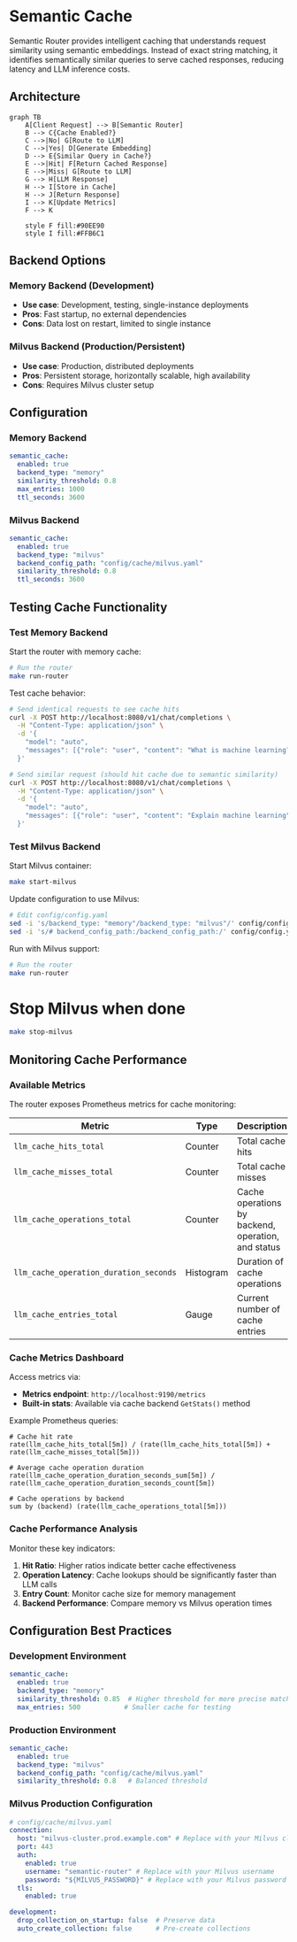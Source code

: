 # Semantic Cache

Semantic Router provides intelligent caching that understands request similarity using semantic embeddings. Instead of exact string matching, it identifies semantically similar queries to serve cached responses, reducing latency and LLM inference costs.

## Architecture

```mermaid
graph TB
    A[Client Request] --> B[Semantic Router]
    B --> C{Cache Enabled?}
    C -->|No| G[Route to LLM]
    C -->|Yes| D[Generate Embedding]
    D --> E{Similar Query in Cache?}
    E -->|Hit| F[Return Cached Response]
    E -->|Miss| G[Route to LLM]
    G --> H[LLM Response]
    H --> I[Store in Cache]
    H --> J[Return Response]
    I --> K[Update Metrics]
    F --> K
    
    style F fill:#90EE90
    style I fill:#FFB6C1
```

## Backend Options

### Memory Backend (Development)
- **Use case**: Development, testing, single-instance deployments
- **Pros**: Fast startup, no external dependencies
- **Cons**: Data lost on restart, limited to single instance

### Milvus Backend (Production/Persistent)
- **Use case**: Production, distributed deployments
- **Pros**: Persistent storage, horizontally scalable, high availability
- **Cons**: Requires Milvus cluster setup

## Configuration

### Memory Backend
```yaml
semantic_cache:
  enabled: true
  backend_type: "memory"
  similarity_threshold: 0.8
  max_entries: 1000
  ttl_seconds: 3600
```

### Milvus Backend
```yaml
semantic_cache:
  enabled: true
  backend_type: "milvus"
  backend_config_path: "config/cache/milvus.yaml"
  similarity_threshold: 0.8
  ttl_seconds: 3600
```

## Testing Cache Functionality

### Test Memory Backend

Start the router with memory cache:
```bash
# Run the router
make run-router
```

Test cache behavior:
```bash
# Send identical requests to see cache hits
curl -X POST http://localhost:8080/v1/chat/completions \
  -H "Content-Type: application/json" \
  -d '{
    "model": "auto",
    "messages": [{"role": "user", "content": "What is machine learning?"}]
  }'

# Send similar request (should hit cache due to semantic similarity)
curl -X POST http://localhost:8080/v1/chat/completions \
  -H "Content-Type: application/json" \
  -d '{
    "model": "auto", 
    "messages": [{"role": "user", "content": "Explain machine learning"}]
  }'
```

### Test Milvus Backend

Start Milvus container:
```bash
make start-milvus
```

Update configuration to use Milvus:
```bash
# Edit config/config.yaml
sed -i 's/backend_type: "memory"/backend_type: "milvus"/' config/config.yaml
sed -i 's/# backend_config_path:/backend_config_path:/' config/config.yaml
```

Run with Milvus support:
```bash
# Run the router
make run-router
```

# Stop Milvus when done
```bash
make stop-milvus
```

## Monitoring Cache Performance

### Available Metrics

The router exposes Prometheus metrics for cache monitoring:

| Metric | Type | Description |
|--------|------|-------------|
| `llm_cache_hits_total` | Counter | Total cache hits |
| `llm_cache_misses_total` | Counter | Total cache misses |
| `llm_cache_operations_total` | Counter | Cache operations by backend, operation, and status |
| `llm_cache_operation_duration_seconds` | Histogram | Duration of cache operations |
| `llm_cache_entries_total` | Gauge | Current number of cache entries |

### Cache Metrics Dashboard

Access metrics via:
- **Metrics endpoint**: `http://localhost:9190/metrics`
- **Built-in stats**: Available via cache backend `GetStats()` method

Example Prometheus queries:
```promql
# Cache hit rate
rate(llm_cache_hits_total[5m]) / (rate(llm_cache_hits_total[5m]) + rate(llm_cache_misses_total[5m]))

# Average cache operation duration
rate(llm_cache_operation_duration_seconds_sum[5m]) / rate(llm_cache_operation_duration_seconds_count[5m])

# Cache operations by backend
sum by (backend) (rate(llm_cache_operations_total[5m]))
```

### Cache Performance Analysis

Monitor these key indicators:

1. **Hit Ratio**: Higher ratios indicate better cache effectiveness
2. **Operation Latency**: Cache lookups should be significantly faster than LLM calls  
3. **Entry Count**: Monitor cache size for memory management
4. **Backend Performance**: Compare memory vs Milvus operation times

## Configuration Best Practices

### Development Environment
```yaml
semantic_cache:
  enabled: true
  backend_type: "memory"
  similarity_threshold: 0.85  # Higher threshold for more precise matching
  max_entries: 500           # Smaller cache for testing
```

### Production Environment
```yaml
semantic_cache:
  enabled: true
  backend_type: "milvus"
  backend_config_path: "config/cache/milvus.yaml"
  similarity_threshold: 0.8   # Balanced threshold
```

### Milvus Production Configuration
```yaml
# config/cache/milvus.yaml
connection:
  host: "milvus-cluster.prod.example.com" # Replace with your Milvus cluster endpoint
  port: 443
  auth:
    enabled: true
    username: "semantic-router" # Replace with your Milvus username
    password: "${MILVUS_PASSWORD}" # Replace with your Milvus password
  tls:
    enabled: true

development:
  drop_collection_on_startup: false  # Preserve data
  auto_create_collection: false      # Pre-create collections
```
